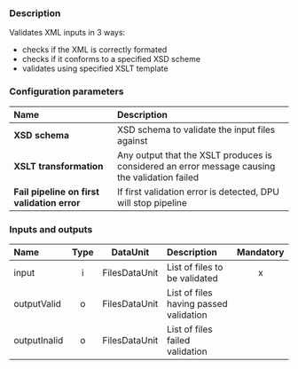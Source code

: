 ### Description

Validates XML inputs in 3 ways:
* checks if the XML is correctly formated
* checks if it conforms to a specified XSD scheme
* validates using specified XSLT template

### Configuration parameters

| Name | Description |
|:----|:----|
|**XSD schema** | XSD schema to validate the input files against|
|**XSLT transformation** | Any output that the XSLT produces is considered an error message causing the validation failed |
|**Fail pipeline on first validation error** | If first validation error is detected, DPU will stop pipeline |

### Inputs and outputs

|Name |Type | DataUnit | Description | Mandatory |
|:--------|:------:|:------:|:-------------|:---------------------:|
|input        |i| FilesDataUnit | List of files to be validated |x|
|outputValid  |o| FilesDataUnit | List of files having passed validation ||
|outputInalid |o| FilesDataUnit | List of files failed validation ||